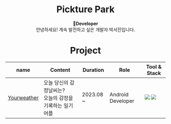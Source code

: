 
<div align="center">
<h1>Pickture Park</h1>
  🌱<b>Developer</b><br>
  안녕하세요! 계속 발전하고 싶은 개발자 박서진입니다.


<!-- ### Hi there 👋 -->

<h1>Project</h1>

| name        | Content | Duration   | Role              | Tool & Stack  |
|-------------|-------------|-------------------------|-------------------|----------------------------------------------------------------|
| [Yourweather](https://github.com/yourweather) |    오늘 당신의 감정날씨는? <br> 오늘의 감정을 기록하는 일기 어플   | 2023.08 ~  | Android Developer | <img src="https://img.shields.io/badge/Kotlin-7F52FF?style=flat&logo=kotlin&logoColor=white&color=%23779C7B"> <img src="https://img.shields.io/badge/Android%20Studio-3DDC84?style=flat&logo=androidstudio&logoColor=white&color=%23195C61"> |


</div>
<!--
**PicturePark1101/PicturePark1101** is a ✨ _special_ ✨ repository because its `README.md` (this file) appears on your GitHub profile.

Here are some ideas to get you started:

- 🔭 I’m currently working on ...
- 🌱 I’m currently learning ...
- 👯 I’m looking to collaborate on ...
- 🤔 I’m looking for help with ...
- 💬 Ask me about ...
- 📫 How to reach me: ...
- 😄 Pronouns: ...
- ⚡ Fun fact: ...
-->

